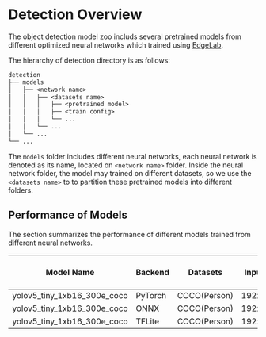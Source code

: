 # Detection Overview

The object detection model zoo includs several pretrained models from different optimized neural networks which trained using [EdgeLab](https://github.com/Seeed-Studio/EdgeLab).

The hierarchy of detection directory is as follows:

```txt
detection
├── models
│   ├── <network name>
│   │   ├── <datasets name>
│   │   │   ├── <pretrained model>
│   │   │   ├── <train config>
│   │   │   └── ...
│   │   └── ...
│   └── ...
└── ...
```

The `models` folder includes different neural networks, each neural network is denoted as its name, located on `<network name>` folder. Inside the neural network folder, the model may trained on different datasets, so we use the `<datasets name>` to to partition these pretrained models into different folders.

## Performance of Models

The section summarizes the performance of different models trained from different neural networks.

| Model Name | Backend | Datasets | Input Size | Precision | mAP* | FLOPs (M) | Parameters (M) | Invoking RAM (KiB) | Invoking Time* (ms) | Link |
|--|--|--|--|--|--|--|--|--|--|--|
| yolov5_tiny_1xb16_300e_coco | PyTorch | COCO(Person) | 192x192x3 | float32 | 45.8% | 90.56 | 0.67 | - | - | [Download(Seeed)]() |
| yolov5_tiny_1xb16_300e_coco | ONNX | COCO(Person) | 192x192x3 | float32 | 45.8% | - | 0.66 | - | - | [Download(GitHub)]() |
| yolov5_tiny_1xb16_300e_coco | TFLite | COCO(Person) | 192x192x3 | int8 | 25.4% | - | - | 352.48 | 893.62 | [Download(GitHub)]() |



